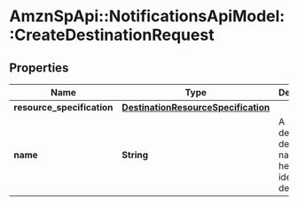 # AmznSpApi::NotificationsApiModel::CreateDestinationRequest

## Properties
Name | Type | Description | Notes
------------ | ------------- | ------------- | -------------
**resource_specification** | [**DestinationResourceSpecification**](DestinationResourceSpecification.md) |  | 
**name** | **String** | A developer-defined name to help identify this destination. | 


